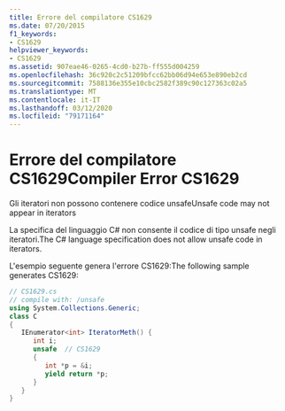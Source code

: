 ```yaml
---
title: Errore del compilatore CS1629
ms.date: 07/20/2015
f1_keywords:
- CS1629
helpviewer_keywords:
- CS1629
ms.assetid: 907eae46-0265-4cd0-b27b-ff555d004259
ms.openlocfilehash: 36c920c2c51209bfcc62bb06d94e653e890eb2cd
ms.sourcegitcommit: 7588136e355e10cbc2582f389c90c127363c02a5
ms.translationtype: MT
ms.contentlocale: it-IT
ms.lasthandoff: 03/12/2020
ms.locfileid: "79171164"
---
```

# <a name="compiler-error-cs1629"></a><span data-ttu-id="3f862-102">Errore del compilatore CS1629</span><span class="sxs-lookup"><span data-stu-id="3f862-102">Compiler Error CS1629</span></span>
<span data-ttu-id="3f862-103">Gli iteratori non possono contenere codice unsafe</span><span class="sxs-lookup"><span data-stu-id="3f862-103">Unsafe code may not appear in iterators</span></span>  
  
 <span data-ttu-id="3f862-104">La specifica del linguaggio C# non consente il codice di tipo unsafe negli iteratori.</span><span class="sxs-lookup"><span data-stu-id="3f862-104">The C# language specification does not allow unsafe code in iterators.</span></span>  
  
 <span data-ttu-id="3f862-105">L'esempio seguente genera l'errore CS1629:</span><span class="sxs-lookup"><span data-stu-id="3f862-105">The following sample generates CS1629:</span></span>  
  
```csharp  
// CS1629.cs  
// compile with: /unsafe
using System.Collections.Generic;  
class C
{  
   IEnumerator<int> IteratorMeth() {  
      int i;  
      unsafe  // CS1629  
      {  
         int *p = &i;  
         yield return *p;  
      }  
   }  
}  
```
